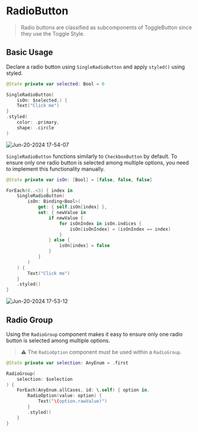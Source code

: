 # RadioButton

> Radio buttons are classified as subcomponents of ToggleButton since they use the Toggle Style.
## Basic Usage
Declare a radio button using `SingleRadioButton` and apply `styled()` using styled.
```swift
@State private var selected: Bool = 0

SingleRadioButton(
    isOn: $selected,) {
    Text("Click me")
}
.styled(
    color: .primary,
    shape: .circle
)
```
![Jun-20-2024 17-54-07](https://github.com/dodo849/DesignSystemBookApp/assets/71880682/5d2ac62a-6163-49d6-ae4a-fa310bb63f8e)

`SingleRadioButton` functions similarly to `CheckboxButton` by default. 
To ensure only one radio button is selected among multiple options, you need to implement this functionality manually.
```swift
@State private var isOn: [Bool] = [false, false, false]

ForEach(0..<3) { index in
    SingleRadioButton(
        isOn: Binding<Bool>(
            get: { self.isOn[index] },
            set: { newValue in
                if newValue {
                    for isOnIndex in isOn.indices {
                        isOn[isOnIndex] = (isOnIndex == index)
                    }
                } else {
                    isOn[index] = false
                }
            }
        )
    ) {
        Text("Click me")
    }
    .styled()
}
```
![Jun-20-2024 17-53-12](https://github.com/dodo849/DesignSystemBookApp/assets/71880682/3164e462-bb8f-4754-a98f-584eb1d60092)
## Radio Group
Using the `RadioGroup` component makes it easy to ensure only one radio button is selected among multiple options.
> ⚠️ The `RadioOption` component must be used within a `RadioGroup`.
```swift 
@State private var selection: AnyEnum = .first

RadioGroup(
    selection: $selection
) {
    ForEach(AnyEnum.allCases, id: \.self) { option in.
        RadioOption(value: option) {
            Text("\(option.rawValue)")
        }
        .styled()
    }
}
```
